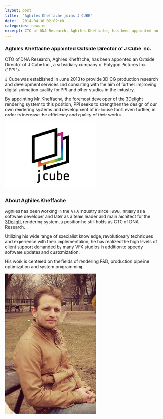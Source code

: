 ```yaml
---
layout: post
title:  "Aghiles Kheffache joins J CUBE"
date:   2014-04-30 02:02:00
categories: news-en
excerpt: CTO of DNA Research, Aghiles Kheffache, has been appointed an Outside Director of J Cube Inc., a subsidiary company of Polygon Pictures Inc. ("PPI").
---
```


<div class="row">
<div class="col-md-6">

<h3> Aghiles Kheffache appointed Outside Director of J Cube Inc. </h3>

<p>CTO of DNA Research, Aghiles Kheffache, has been appointed an Outside Director of J Cube Inc., a subsidiary company of Polygon Pictures Inc. ("PPI").</p>

<p>J Cube was established in June 2013 to provide 3D CG production research and development services and consulting with the aim of further improving digital animation quality for PPI and other studios in the industry.</p>

<p>By appointing Mr. Kheffache, the foremost developer of the <a href="http://www.3delight.com/" target="_blank">3Delight</a> rendering system to this position, PPI seeks to strengthen the design of our own rendering systems and development of in-house tools even further, in order to increase the efficiency and quality of their works.</p>

</div>

<div class="col-md-6">

<img src="/img/JCube_rainbow_001B.jpg" width="298" alt="">

</div>
</div>


<div class="row">
<div class="col-md-6">


<h3>About Aghiles Kheffache</h3>


<p>Aghiles has been working in the VFX industry since 1998, initially as a software developer and later as a team leader and main architect for the <a href="http://www.3delight.com/" target="_blank">3Delight</a> rendering system, a position he still holds as CTO of DNA Research.</p>

<p>Utilizing his wide range of specialist knowledge, revolutionary techniques and experience with their implementation, he has realized the high levels of client support demanded by many VFX studios in addition to speedy software updates and customization.</p>

<p>His work is centered on the fields of rendering R&amp;D, production pipeline optimization and system programming.</p>

</div>

<div class="col-md-6">

<img src="/img/Aghiles_photo_w298.jpg" width="298" alt="">

</div>
</div>